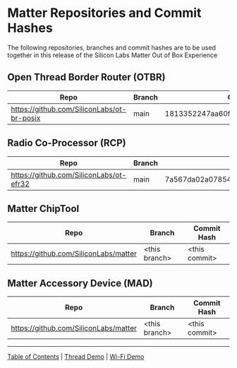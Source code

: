 # Matter Repositories and Commit Hashes

The following repositories, branches and commit hashes are to be used together
in this release of the Silicon Labs Matter Out of Box Experience

## Open Thread Border Router (OTBR)

| Repo                                       | Branch | Commit Hash                              |
| ------------------------------------------ | ------ | ---------------------------------------- |
| https://github.com/SiliconLabs/ot-br-posix | main   | 1813352247aa60fb8993773918f1e5b4af6f3b79 |

## Radio Co-Processor (RCP)

| Repo                                    | Branch | Commit Hash                              |
| --------------------------------------- | ------ | ---------------------------------------- |
| https://github.com/SiliconLabs/ot-efr32 | main   | 7a567da02a078546eb34136c1c44170c8832dd55 |

## Matter ChipTool

| Repo                                            | Branch | Commit Hash                              |
| ----------------------------------------------- | ------ | ---------------------------------------- |
| https://github.com/SiliconLabs/matter | \<this branch\>   | \<this commit\> |

## Matter Accessory Device (MAD)

| Repo                                            | Branch | Commit Hash                              |
| ----------------------------------------------- | ------ | ---------------------------------------- |
| https://github.com/SiliconLabs/matter | \<this branch\>   | \<this commit\> |

----
[Table of Contents](../README.md) | [Thread Demo](../thread/DEMO_OVERVIEW.md) | [Wi-Fi Demo](../wifi/DEMO_OVERVIEW.md)
